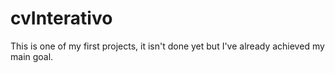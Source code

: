 # cvInterativo
This is one of my first projects, it isn't done yet but I've already achieved my main goal.